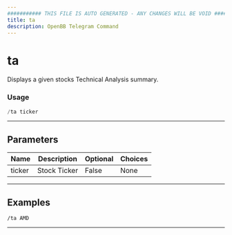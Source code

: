 ```yaml
---
########### THIS FILE IS AUTO GENERATED - ANY CHANGES WILL BE VOID ###########
title: ta
description: OpenBB Telegram Command
---
```


# ta

Displays a given stocks Technical Analysis summary.

### Usage

```python wordwrap
/ta ticker
```

---

## Parameters

| Name | Description | Optional | Choices |
| ---- | ----------- | -------- | ------- |
| ticker | Stock Ticker | False | None |


---

## Examples

```
/ta AMD
```
---
